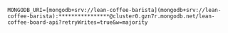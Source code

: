 ```MONGODB_URI=[mongodb+srv://lean-coffee-barista](mongodb+srv://lean-coffee-barista):****************@cluster0.gzn7r.mongodb.net/lean-coffee-board-api?retryWrites=true&w=majority```